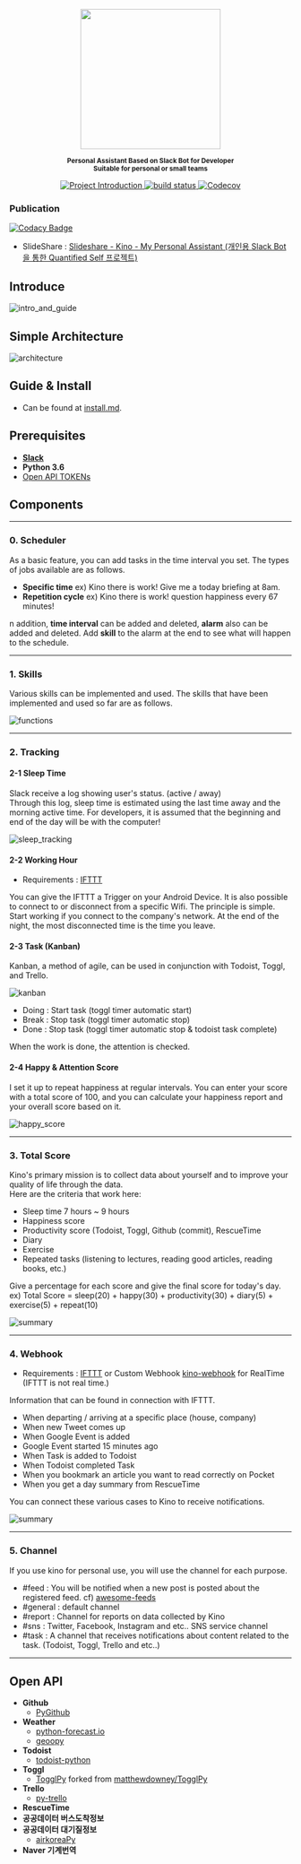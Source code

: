 <p align="center">
  <img src="images/kino-title.png" style="inline" width=250>
</p>

<p align="center">
  <sup><strong>
    Personal Assistant Based on Slack Bot for Developer <br/>
    Suitable for personal or small teams
  </strong></sup>
</p>


<p align="center">
  <a href="https://github.com/DongjunLee/kino-bot">
    <img src="https://img.shields.io/badge/Quantified%20Self-Slack%20Bot-brightgreen.svg" alt="Project Introduction">
  </a>
  <a href="https://travis-ci.org/badges/shields">
    <img src="https://travis-ci.org/DongjunLee/kino-bot.svg?branch=master" alt="build status">
  </a>
  <a href="https://codecov.io/gh/DongjunLee/stalker-bot">
    <img src="https://codecov.io/gh/DongjunLee/kino-bot/branch/master/graph/badge.svg" alt="Codecov" />
  </a>
</p>

### Publication

[![Codacy Badge](https://api.codacy.com/project/badge/Grade/401e8a56ebe241daa8b2d0453e16a80c)](https://www.codacy.com/app/humanbrain.djlee/kino-bot?utm_source=github.com&utm_medium=referral&utm_content=DongjunLee/kino-bot&utm_campaign=badger)

 - SlideShare : [Slideshare - Kino - My Personal Assistant (개인용 Slack Bot을 통한 Quantified Self 프로젝트)](https://www.slideshare.net/DongJunLee6/kino-my-personal-assistant-slack-bot-quantified-self)

## Introduce
 
![intro_and_guide](images/en/intro_and_guide.jpeg)

## Simple Architecture

![architecture](images/kino-architecture.png)

## Guide & Install

- Can be found at [install.md](install.md).

## Prerequisites

- **[Slack](https://slack.com/)**
- **Python 3.6**
- [Open API TOKENs](#open-api)

## Components

<hr/>

### 0. Scheduler

As a basic feature, you can add tasks in the time interval you set.
The types of jobs available are as follows.

- **Specific time** ex) Kino there is work! Give me a today briefing at 8am.
- **Repetition cycle** ex) Kino there is work! question happiness every 67 minutes!

n addition, **time interval** can be added and deleted, **alarm** also can be added and deleted.
Add **skill** to the alarm at the end to see what will happen to the schedule.

<hr/>

### 1. Skills

Various skills can be implemented and used. The skills that have been implemented and used so far are as follows.

![functions](images/en/kino-functions.jpeg)

<hr/>

### 2. Tracking

#### 2-1 Sleep Time

Slack receive a log showing user's status. (active / away)  
Through this log, sleep time is estimated using the last time away and the morning active time.
For developers, it is assumed that the beginning and end of the day will be with the computer!

![sleep_tracking](images/sleep_tracking.png)

#### 2-2 Working Hour
- Requirements : [IFTTT](https://ifttt.com)

You can give the IFTTT a Trigger on your Android Device. It is also possible to connect to or disconnect from a specific Wifi. The principle is simple. Start working if you connect to the company's network. At the end of the night, the most disconnected time is the time you leave.

#### 2-3 Task (Kanban)

Kanban, a method of agile, can be used in conjunction with Todoist, Toggl, and Trello.

![kanban](images/kanban_board1.png)

- Doing : Start task (toggl timer automatic start)
- Break : Stop task (toggl timer automatic stop)
- Done : Stop task (toggl timer automatic stop & todoist task complete)

When the work is done, the attention is checked.

#### 2-4 Happy & Attention Score

I set it up to repeat happiness at regular intervals.
You can enter your score with a total score of 100, and you can calculate your happiness report and your overall score based on it.

![happy_score](images/happy_score.png)

<hr/>

### 3. Total Score

Kino's primary mission is to collect data about yourself and to improve your quality of life through the data.  
Here are the criteria that work here:  

- Sleep time 7 hours ~ 9 hours
- Happiness score
- Productivity score (Todoist, Toggl, Github (commit), RescueTime
- Diary
- Exercise
- Repeated tasks (listening to lectures, reading good articles, reading books, etc.)

Give a percentage for each score and give the final score for today's day.
ex) Total Score = sleep(20) + happy(30) + productivity(30) + diary(5) + exercise(5) + repeat(10)

![summary](images/summary.png)

<hr/>

### 4. Webhook
- Requirements : [IFTTT](https://ifttt.com) or Custom Webhook [kino-webhook](https://github.com/DongjunLee/kino-webhook) for RealTime (IFTTT is not real time.)

Information that can be found in connection with IFTTT.

- When departing / arriving at a specific place (house, company)
- When new Tweet comes up
- When Google Event is added
- Google Event started 15 minutes ago
- When Task is added to Todoist
- When Todoist completed Task
- When you bookmark an article you want to read correctly on Pocket
- When you get a day summary from RescueTime

You can connect these various cases to Kino to receive notifications.

![summary](images/webhook.png)

<hr/>

### 5. Channel

If you use kino for personal use, you will use the channel for each purpose.

- \#feed : You will be notified when a new post is posted about the registered feed. cf) [awesome-feeds](https://github.com/DongjunLee/awesome-feeds)
- \#general : default channel
- \#report : Channel for reports on data collected by Kino
- \#sns : Twitter, Facebook, Instagram and etc.. SNS service channel
- \#task : A channel that receives notifications about content related to the task. (Todoist, Toggl, Trello and etc..)

<hr/>

## Open API

- **Github**
	- [PyGithub](https://github.com/PyGithub/PyGithub)
- **Weather**
	- [python-forecast.io](https://github.com/ZeevG/python-forecast.io)
	- [geoopy](https://github.com/geopy/geopy)
- **Todoist**
	- [todoist-python](https://github.com/Doist/todoist-python)
- **Toggl**
	- [TogglPy](https://github.com/DongjunLee/TogglPy) forked from [matthewdowney/TogglPy](https://github.com/matthewdowney/TogglPy)
- **Trello**
	- [py-trello](https://github.com/sarumont/py-trello)
- **RescueTime**
- **공공데이터 버스도착정보**
- **공공데이터 대기질정보**
	- [airkoreaPy](https://github.com/DongjunLee/airkoreaPy)
- **Naver 기계번역**
